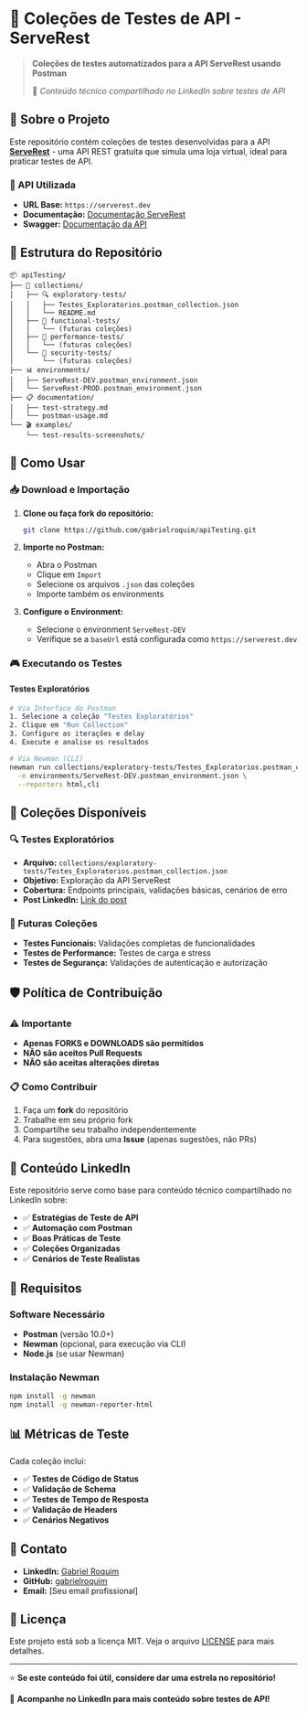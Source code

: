 # 🧪 Coleções de Testes de API - ServeRest

> **Coleções de testes automatizados para a API ServeRest usando Postman**
> 
> 📝 *Conteúdo técnico compartilhado no LinkedIn sobre testes de API*

## 🎯 Sobre o Projeto

Este repositório contém coleções de testes desenvolvidas para a API **[ServeRest](https://serverest.dev)** - uma API REST gratuita que simula uma loja virtual, ideal para praticar testes de API.

### 🔗 API Utilizada
- **URL Base:** `https://serverest.dev`
- **Documentação:** [Documentação ServeRest](https://serverest.dev)
- **Swagger:** [Documentação da API](https://serverest.dev/swagger)

## 📁 Estrutura do Repositório

```
📦 apiTesting/
├── 🧪 collections/
│   ├── 🔍 exploratory-tests/
│   │   ├── Testes_Exploratorios.postman_collection.json
│   │   └── README.md
│   ├── 🔧 functional-tests/
│   │   └── (futuras coleções)
│   ├── 🚀 performance-tests/
│   │   └── (futuras coleções)
│   └── 🔐 security-tests/
│       └── (futuras coleções)
├── 📊 environments/
│   ├── ServeRest-DEV.postman_environment.json
│   └── ServeRest-PROD.postman_environment.json
├── 📋 documentation/
│   ├── test-strategy.md
│   └── postman-usage.md
└── 🎬 examples/
    └── test-results-screenshots/
```

## 🚀 Como Usar

### 📥 Download e Importação

1. **Clone ou faça fork do repositório:**
   ```bash
   git clone https://github.com/gabrielroquim/apiTesting.git
   ```

2. **Importe no Postman:**
   - Abra o Postman
   - Clique em `Import`
   - Selecione os arquivos `.json` das coleções
   - Importe também os environments

3. **Configure o Environment:**
   - Selecione o environment `ServeRest-DEV`
   - Verifique se a `baseUrl` está configurada como `https://serverest.dev`

### 🎮 Executando os Testes

#### Testes Exploratórios
```bash
# Via Interface do Postman
1. Selecione a coleção "Testes Exploratórios"
2. Clique em "Run Collection"
3. Configure as iterações e delay
4. Execute e analise os resultados

# Via Newman (CLI)
newman run collections/exploratory-tests/Testes_Exploratorios.postman_collection.json \
  -e environments/ServeRest-DEV.postman_environment.json \
  --reporters html,cli
```

## 📝 Coleções Disponíveis

### 🔍 Testes Exploratórios
- **Arquivo:** `collections/exploratory-tests/Testes_Exploratorios.postman_collection.json`
- **Objetivo:** Exploração da API ServeRest
- **Cobertura:** Endpoints principais, validações básicas, cenários de erro
- **Post LinkedIn:** [Link do post](#)

### 🔄 Futuras Coleções
- **Testes Funcionais:** Validações completas de funcionalidades
- **Testes de Performance:** Testes de carga e stress
- **Testes de Segurança:** Validações de autenticação e autorização

## 🛡️ Política de Contribuição

### ⚠️ Importante
- **Apenas FORKS e DOWNLOADS são permitidos**
- **NÃO são aceitos Pull Requests**
- **NÃO são aceitas alterações diretas**

### 📋 Como Contribuir
1. Faça um **fork** do repositório
2. Trabalhe em seu próprio fork
3. Compartilhe seu trabalho independentemente
4. Para sugestões, abra uma **Issue** (apenas sugestões, não PRs)

## 🎯 Conteúdo LinkedIn

Este repositório serve como base para conteúdo técnico compartilhado no LinkedIn sobre:

- ✅ **Estratégias de Teste de API**
- ✅ **Automação com Postman**
- ✅ **Boas Práticas de Teste**
- ✅ **Coleções Organizadas**
- ✅ **Cenários de Teste Realistas**

## 🔧 Requisitos

### Software Necessário
- **Postman** (versão 10.0+)
- **Newman** (opcional, para execução via CLI)
- **Node.js** (se usar Newman)

### Instalação Newman
```bash
npm install -g newman
npm install -g newman-reporter-html
```

## 📊 Métricas de Teste

Cada coleção inclui:
- ✅ **Testes de Código de Status**
- ✅ **Validação de Schema**
- ✅ **Testes de Tempo de Resposta**
- ✅ **Validação de Headers**
- ✅ **Cenários Negativos**

## 🤝 Contato

- **LinkedIn:** [Gabriel Roquim](https://linkedin.com/in/gabrielroquim)
- **GitHub:** [gabrielroquim](https://github.com/gabrielroquim)
- **Email:** [Seu email profissional]

## 📄 Licença

Este projeto está sob a licença MIT. Veja o arquivo [LICENSE](LICENSE) para mais detalhes.

---

⭐ **Se este conteúdo foi útil, considere dar uma estrela no repositório!**

📢 **Acompanhe no LinkedIn para mais conteúdo sobre testes de API!**
